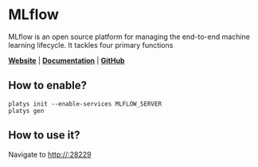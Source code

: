 # MLflow

MLflow is an open source platform for managing the end-to-end machine learning lifecycle. It tackles four primary functions

**[Website](https://www.mlflow.org/docs/latest/index.html)** | **[Documentation](https://www.mlflow.org/docs/latest/index.html)** | **[GitHub](https://github.com/mlflow/mlflow)**

## How to enable?

```
platys init --enable-services MLFLOW_SERVER
platys gen
```

## How to use it?

Navigate to <http://:28229>